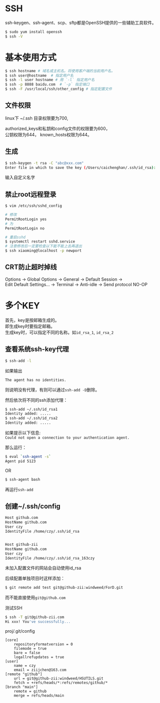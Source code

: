 # SSH

ssh-keygen、ssh-agent、scp、sftp都是OpenSSH提供的一些辅助工具软件。

```bash
$ sudo yum install openssh
$ ssh -V
```

# 基本使用方式

```bash
$ ssh hostname # 域名或主机名。将使用客户端的当前用户名。
$ ssh user@hostname  # 指定用户名
$ ssh -l user hostname # 用 `-l` 指定用户名
$ ssh -p 8888 baidu.com  # `-p` 指定端口
$ ssh -F /usr/local/ssh/other_config # 指定配置文件
```


## 文件权限

linux下 \~/.ssh 目录权限要为700,

authorized\_keys和私钥和config文件的权限要为600，\
公钥权限为644，
known\_hosts权限为644。

## 生成

```bash
$ ssh-keygen -t rsa -C "abc@xxx.com"
Enter file in which to save the key (/Users/caichenghan/.ssh/id_rsa): 
```

输入自定义名字

## 禁止root远程登录

```bash
$ vim /etc/ssh/sshd_config

# 修改
PermitRootLogin yes
# 为
PermitRootLogin no

# 重启sshd
$ systemctl restart sshd.service
# 注意修改后一定要检查以下能不能上去再退出
$ ssh xiaoming@localhost -p newport
```

## CRT防止超时掉线

Options -> Global Options -> General -> Default Session ->\
Edit Default Settings... -> Terminal -> Anti-idle -> Send protocol NO-OP

# 多个KEY

首先，key是按邮箱生成的。\
即生成key时要指定邮箱。\
生成key时，可以指定不同的名称。如`id_rsa_1`, `id_rsa_2`

## 查看系统ssh-key代理

```bash
$ ssh-add -l
```

如果输出

    The agent has no identities.

则说明没有代理，有则可以通过`ssh-add -D`删除。

然后依次将不同的ssh添加代理：

```bash
$ ssh-add ~/.ssh/id_rsa1
Identity added: .....
$ ssh-add ~/.ssh/id_rsa2
Identity added: .....
```

如果提示以下信息:\
`Could not open a connection to your authentication agent.`

那么运行：

```bash
$ eval `ssh-agent -s`
Agent pid 5123
```

OR

```bash
$ ssh-agent bash
```

再运行`ssh-add`

## 创建\~/.ssh/config

```bash
Host github.com
HostName github.com
User czy
IdentityFile /home/czy/.ssh/id_rsa


Host github-zii
HostName github.com
User czy
IdentityFile /home/czy/.ssh/id_rsa_163czy

```

未加入配置文件的网站会自动使用id\_rsa

后续配置单独项目时这样添加：

```bash
$ git remote add test git@github-zii:windweed/ForD.git 
```

而不能直接使用`git@github.com`

测试SSH

```bash
$ ssh -T git@github-zii.com
Hi xxx! You've successfully...
```

proj/.git/config

```
[core]
    repositoryformatversion = 0
    filemode = true
    bare = false
    logallrefupdates = true
[user]
    name = czy
    email = ziijchen@163.com
[remote "github"]
    url = git@github-zii:windweed/HSUTILS.git
    fetch = +refs/heads/*:refs/remotes/github/*
[branch "main"]
    remote = github
    merge = refs/heads/main

```


